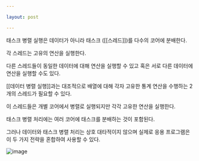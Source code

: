 ```yaml
---

layout: post

---
```


태스크 병렬 실행은 데이터가 아니라 태스크 ([[스레드]])를 다수의 코어에 분배한다.

각 스레드는 고유의 연산을 실행한다.

다른 스레드들이 동일한 데이터에 대해 연산을 실행할 수 있고 혹은 서로 다른 데이터에 연산을 실행할 수도 있다.

[[데이터 병렬 실행]]과는 대조적으로 배열에 대해 각자 고유한 통계 연산을 수행하는 2개의 스레드가 필요할 수 있다.

이 스레드들은 개별 코어에서 병렬로 실행되지만 각각 고유한 연산을 실행한다.

태스크 병렬 처리에는 여러 코어에 태스크를 분배하는 것이 포함된다.

그러나 데이터와 태스크 병렬 처리는 상호 대타적이지 않으며 실제로 응용 프로그램은 이 두 가지 전략을 혼합하여 사용할 수 있다.

![image](https://user-images.githubusercontent.com/116250393/211191914-fe920735-f1e8-430f-b807-3c05ab2527d8.png)

